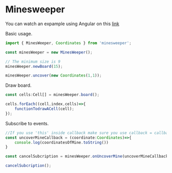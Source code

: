 # Minesweeper

You can watch an expample using Angular on this [link](https://ecarlosqm.github.io/minesweeper/)

Basic usage.
```typescript
import { MinesWeeper, Coordinates } from 'minesweeper';

const minesWeeper = new MinesWeeper();

// The minimum size is 9
minesWeeper.newBoard(15);

minesWeeper.uncover(new Coordinates(1,1));
```

Draw board.
```typescript
const cells:Cell[] = minesWeeper.board();

cells.forEach((cell,index,cells)=>{
    functionTodrawACell(cell);
});
```

Subscribe to events.
```typescript
//If you use 'this' inside callback make sure you use callback = callback.bind(this)
const uncoverMineCallback = (coordinate:Coordinates)=>{
    console.log(coordinatesOfMine.toString())
}

const cancelSubcription = minesWeeper.onUncoverMine(uncoverMineCallback);

cancelSubcription();
```
